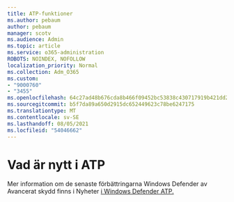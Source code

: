 ```yaml
---
title: ATP-funktioner
ms.author: pebaum
author: pebaum
manager: scotv
ms.audience: Admin
ms.topic: article
ms.service: o365-administration
ROBOTS: NOINDEX, NOFOLLOW
localization_priority: Normal
ms.collection: Adm_O365
ms.custom:
- "9000760"
- "3455"
ms.openlocfilehash: 64c27ad48b676cda8b466f09452bc53838c430717919b421dd287063aabc8c75
ms.sourcegitcommit: b5f7da89a650d2915dc652449623c78be6247175
ms.translationtype: MT
ms.contentlocale: sv-SE
ms.lasthandoff: 08/05/2021
ms.locfileid: "54046662"
---
```

# <a name="whats-new-in-atp"></a>Vad är nytt i ATP

Mer information om de senaste förbättringarna Windows Defender av Avancerat skydd finns i Nyheter [i Windows Defender ATP.](https://www.microsoft.com/security/blog/2018/11/15/whats-new-in-windows-defender-atp/)